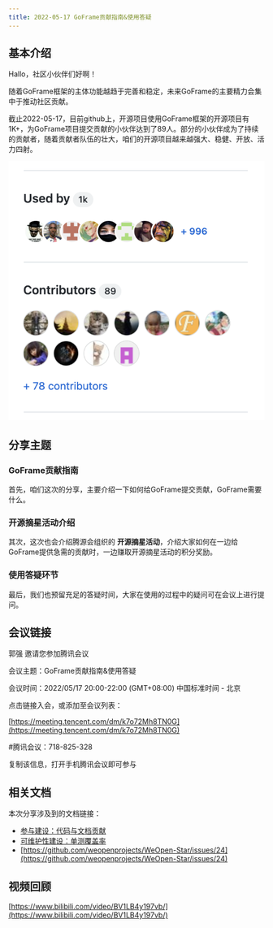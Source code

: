 ```yaml
---
title: 2022-05-17 GoFrame贡献指南&使用答疑
---
```


## 基本介绍

Hallo，社区小伙伴们好啊！

随着GoFrame框架的主体功能越趋于完善和稳定，未来GoFrame的主要精力会集中于推动社区贡献。

截止2022-05-17，目前github上，开源项目使用GoFrame框架的开源项目有1K+，为GoFrame项目提交贡献的小伙伴达到了89人。部分的小伙伴成为了持续的贡献者，随着贡献者队伍的壮大，咱们的开源项目越来越强大、稳健、开放、活力四射。

![](/download/attachments/47703615/image2022-5-17_10-14-30.png?version=1&modificationDate=1652753479957&api=v2)

## 分享主题

### GoFrame贡献指南

首先，咱们这次的分享，主要介绍一下如何给GoFrame提交贡献，GoFrame需要什么。

### 开源摘星活动介绍

其次，这次也会介绍腾源会组织的 **开源摘星活动**，介绍大家如何在一边给GoFrame提供急需的贡献时，一边赚取开源摘星活动的积分奖励。

### 使用答疑环节

最后，我们也预留充足的答疑时间，大家在使用的过程中的疑问可在会议上进行提问。

## 会议链接

郭强 邀请您参加腾讯会议

会议主题：GoFrame贡献指南&使用答疑

会议时间：2022/05/17 20:00-22:00 (GMT+08:00) 中国标准时间 - 北京

点击链接入会，或添加至会议列表：

[https://meeting.tencent.com/dm/k7o72Mh8TN0G](https://meeting.tencent.com/dm/k7o72Mh8TN0G)

#腾讯会议：718-825-328

复制该信息，打开手机腾讯会议即可参与

## 相关文档

本次分享涉及到的文档链接：

- [参与建设：代码与文档贡献](/docs/加入我们/参与建设：代码与文档贡献)
- [可维护性建设：单测覆盖率](https://goframe.org/pages/viewpage.action?pageId=30736706)
- [https://github.com/weopenprojects/WeOpen-Star/issues/24](https://github.com/weopenprojects/WeOpen-Star/issues/24)

## 视频回顾

[https://www.bilibili.com/video/BV1LB4y197vb/](https://www.bilibili.com/video/BV1LB4y197vb/)